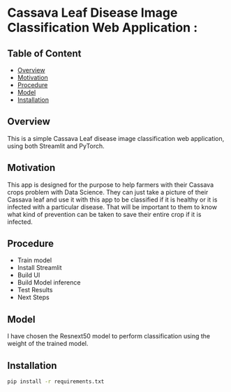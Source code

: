 # Cassava Leaf Disease Image Classification Web Application :

## Table of Content
  * [Overview](#overview)
  * [Motivation](#motivation)
  * [Procedure](#procedure)
  * [Model](#model)
  * [Installation](#installation)
  

## Overview
This is a simple Cassava Leaf disease image classification web application, using both Streamlit and PyTorch.

## Motivation
This app is designed for the purpose to help farmers with their Cassava crops problem with Data Science. They can just take a picture of their Cassava leaf and use it with this app to be classified if it is healthy or it is infected with a particular disease. That will be important to them to know what kind of prevention can be taken to save their entire crop if it is infected.

## Procedure
  * Train model
  * Install Streamlit
  * Build UI
  * Build Model inference
  * Test Results
  * Next Steps
  
## Model
I have chosen the Resnext50 model to perform classification using the weight of the trained model.
  
## Installation
```bash
pip install -r requirements.txt
```

